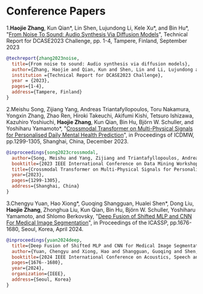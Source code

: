 # Conference Papers

1.**Haojie Zhang**, Kun Qian*, Lin Shen, Lujundong Li, Kele Xu*, and Bin Hu*, "[From Noise To Sound: Audio Synthesis Via Diffusion Models](https://dcase.community/documents/challenge2023/technical_reports/DCASE2023_QianXu_86_t7.pdf)", Technical Report for DCASE2023 Challenge, pp. 1-4, Tampere, Finland, September 2023
```bibtex
@techreport{zhang2023noise,
  title={From noise to sound: Audio synthesis via diffusion models},
  author={Zhang, Haojie and Qian, Kun and Shen, Lin and Li, Lujundong and Xu, Kele and Hu, Bin},
  institution ={Technical Report for DCASE2023 Challenge},
  year = {2023},
  pages={1-4},
  address={Tampere, Finland}
}
```
2.Meishu Song, Zijiang Yang, Andreas Triantafyllopoulos, Toru Nakamura, Yongxin Zhang, Zhao Ren, Hiroki Takeuchi, Akifumi Kishi, Tetsuro Ishizawa, Kazuhiro Yoshiuchi, **Haojie Zhang**, Kun Qian, Bin Hu, Björn W. Schuller, and Yoshiharu Yamamoto*, "[Crossmodal Transformer on Multi-Physical Signals for Personalised Daily Mental Health Prediction](https://ieeexplore.ieee.org/abstract/document/10411595)", in Proceedings of ICDMW, pp.1299-1305, Shanghai, China, December 2023.
```bibtex
@inproceedings{song2023crossmodal,
  author={Song, Meishu and Yang, Zijiang and Triantafyllopoulos, Andreas and Nakamura, Toru and Zhang, Yongxin and Ren, Zhao and Takeuchi, Hiroki and Kishi, Akifumi and Ishizawa, Tetsuro and Yoshiuchi, Kazuhiro and Zhang, Haojie and Qian, Kun and Hu, Bin and Schuller, Björn W. and Yamamoto, Yoshiharu},
  booktitle={2023 IEEE International Conference on Data Mining Workshops (ICDMW)}, 
  title={Crossmodal Transformer on Multi-Physical Signals for Personalised Daily Mental Health Prediction}, 
  year={2023},
  pages={1299-1305},
  address={Shanghai, China}
}
```
3.Chengyu Yuan, Hao Xiong*, Guoqing Shangguan, Hualei Shen*, Dong Liu, **Haojie Zhang**, Zhonghua Liu, Kun Qian, Bin Hu, Björn W. Schuller, Yoshiharu Yamamoto, and Shlomo Berkovsky, "[Deep Fusion of Shifted MLP and CNN For Medical Image Segmentation](https://ieeexplore.ieee.org/abstract/document/10446716)", in Proceedings of the ICASSP, pp.1676-1680, Seoul, Korea, April 2024.
```bibtex
@inproceedings{yuan2024deep,
  title={Deep Fusion of Shifted MLP and CNN for Medical Image Segmentation},
  author={Yuan, Chengyu and Xiong, Hao and Shangguan, Guoqing and Shen, Hualei and Liu, Dong and Zhang, Haojie and Liu, Zhonghua and Qian, Kun and Hu, Bin and Schuller, Bj{\"o}rn W and others},
  booktitle={2024 IEEE International Conference on Acoustics, Speech and Signal Processing (ICASSP)},
  pages={1676--1680},
  year={2024},
  organization={IEEE},
  address={Seoul, Korea}
}
```